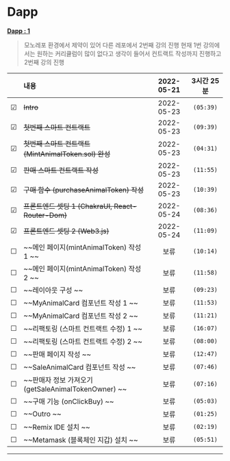 # Dapp

**[Dapp : 1](https://www.inflearn.com/course/%EB%94%94%EC%95%B1-%ED%94%84%EB%A1%9C%EC%A0%9D%ED%8A%B8)**

> 모노레포 환경에서 제약이 있어 다른 레포에서 2번째 강의 진행
> 현재 1번 강의에서는 원하는 커리큘럼이 많이 없다고 생각이 들어서 컨트랙트 작성까지 진행하고 2번째 강의 진행

<!-- 미완료 &#9744; -->
<!-- 완료 &#9745; -->

|         | 내용                                                  | 2022-05-21 | 3시간 25분 |
| :-----: | :---------------------------------------------------- | :--------: | :--------: |
| &#9745; | ~~Intro~~                                             | 2022-05-23 | `(05:39)`  |
| &#9745; | ~~첫번째 스마트 컨트랙트~~                            | 2022-05-23 | `(09:39)`  |
| &#9745; | ~~첫번째 스마트 컨트랙트 (MintAnimalToken.sol) 완성~~ | 2022-05-23 | `(04:31)`  |
| &#9745; | ~~판매 스마트 컨트랙트 작성~~                         | 2022-05-23 | `(11:55)`  |
| &#9745; | ~~구매 함수 (purchaseAnimalToken) 작성~~              | 2022-05-23 | `(10:39)`  |
| &#9745; | ~~프론트엔드 셋팅 1 (ChakraUI, React-Router-Dom)~~    | 2022-05-24 | `(08:36)`  |
| &#9745; | ~~프론트엔드 셋팅 2 (Web3.js)~~                       | 2022-05-24 | `(11:09)`  |
| &#9744; | ~~메인 페이지(mintAnimalToken) 작성 1 ~~              |    보류    | `(10:14)`  |
| &#9744; | ~~메인 페이지(mintAnimalToken) 작성 2 ~~              |    보류    | `(11:58)`  |
| &#9744; | ~~레이아웃 구성 ~~                                    |    보류    | `(09:23)`  |
| &#9744; | ~~MyAnimalCard 컴포넌트 작성 1 ~~                     |    보류    | `(11:53)`  |
| &#9744; | ~~MyAnimalCard 컴포넌트 작성 2 ~~                     |    보류    | `(11:21)`  |
| &#9744; | ~~리팩토링 (스마트 컨트랙트 수정) 1 ~~                |    보류    | `(16:07)`  |
| &#9744; | ~~리팩토링 (스마트 컨트랙트 수정) 2 ~~                |    보류    | `(08:00)`  |
| &#9744; | ~~판매 페이지 작성 ~~                                 |    보류    | `(12:47)`  |
| &#9744; | ~~SaleAnimalCard 컴포넌트 작성 ~~                     |    보류    | `(07:46)`  |
| &#9744; | ~~판매자 정보 가져오기 (getSaleAnimalTokenOwner) ~~   |    보류    | `(07:16)`  |
| &#9744; | ~~구매 기능 (onClickBuy) ~~                           |    보류    | `(05:03)`  |
| &#9744; | ~~Outro ~~                                            |    보류    | `(01:25)`  |
| &#9744; | ~~Remix IDE 설치 ~~                                   |    보류    | `(02:19)`  |
| &#9744; | ~~Metamask (블록체인 지갑) 설치 ~~                    |    보류    | `(05:51)`  |

---
